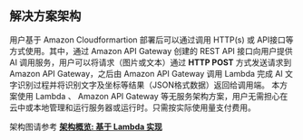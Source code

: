 ## 解决方案架构
用户基于 Amazon Cloudformartion 部署后可以通过调用 HTTP(s) 或 API接口等 方式使用。其中，通过 Amazon API Gateway 创建的 REST API 接口向用户提供 AI 调用服务，用户可以将请求（图片或文本）通过  **HTTP POST**  方式发送请求到 Amazon API Gateway，之后由 Amazon API Gateway 调用 Lambda 完成 AI 文字识别过程并将识别文字及坐标等结果（JSON格式数据）返回给调用端。
本方案使用 Lambda 、 Amazon API Gateway 等无服务架构方案，用户无需担心在云中或本地管理和运行服务器或运行时。只需按实际使用量支付费用。

架构图请参考 **[架构概览: 基于 Lambda 实现](design-en.md#基于lambda-实现)**

